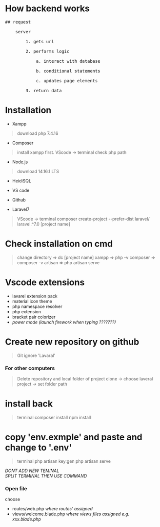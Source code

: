 # How backend works
<pre>
## request <br>
    server <br>
        1. gets url <br>
        2. performs logic <br>
            a. interact with database <br>
            b. conditional statements <br>
            c. updates page elements <br>
        3. return data
</pre>


# Installation
- Xampp
> download php 7.4.16

- Composer
> install xampp first. VScode -> terminal
    check php path

- Node.js
> download 14.16.1 LTS

- HeidiSQL

- VS code

- Github
- Laravel7
> VScode -> terminal
    composer create-project --prefer-dist laravel/  laravel:^7.0 [project name]



# Check installation on cmd
> change directory => dc [project name]
> xampp => php -v
> composer => composer -v
> artisan => php artisan serve



# Vscode extensions
- lavarel extension pack
- material icon theme
- php namespace resolver
- php extension
- bracket pair colorizer
- *power mode (launch firework when typing ???????)*



# Create new repository on github
> Git ignore 'Lavaral'



### For other computers
> Delete repository and local folder of project
> clone -> choose laveral project -> set folder path 

# install back
> terminal
    composer install
    npm install   

# copy 'env.exmple' and paste and change to '.env'
> terminal 
    php artisan key:gen
    php artisan serve



*DONT ADD NEW TEMINAL* <br>
*SPLIT TERMINAL THEN USE COMMAND*



### Open file
choose
- routes/web.php  *where routes' assigned*
- views/welcome.blade.php *where views files assigned* *e.g. xxx.blade.php*
